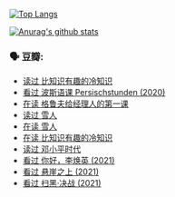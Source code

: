 [![Top Langs](https://github-readme-stats.vercel.app/api/top-langs/?username=w940853815)](https://github.com/anuraghazra/github-readme-stats)

[![Anurag's github stats](https://github-readme-stats.vercel.app/api?username=w940853815)](https://github.com/anuraghazra/github-readme-stats)

### 🗣 豆瓣:

<!-- DOUBAN-ACTIVITIES:START -->
- [读过 比知识有趣的冷知识](https://www.douban.com/people/136069238/status/3517415815/)
- [看过 波斯语课 Persischstunden‎ (2020)](https://www.douban.com/people/136069238/status/3517199321/)
- [在读 格鲁夫给经理人的第一课](https://www.douban.com/people/136069238/status/3515185071/)
- [读过 雪人](https://www.douban.com/people/136069238/status/3512870314/)
- [在读 雪人](https://www.douban.com/people/136069238/status/3501430941/)
- [在读 比知识有趣的冷知识](https://www.douban.com/people/136069238/status/3500993227/)
- [读过 邓小平时代](https://www.douban.com/people/136069238/status/3500975893/)
- [看过 你好，李焕英‎ (2021)](https://www.douban.com/people/136069238/status/3492975577/)
- [看过 悬崖之上‎ (2021)](https://www.douban.com/people/136069238/status/3492825919/)
- [看过 扫黑·决战‎ (2021)](https://www.douban.com/people/136069238/status/3465231000/)
<!-- DOUBAN-ACTIVITIES:END -->
<!--
**w940853815/w940853815** is a ✨ _special_ ✨ repository because its `README.md` (this file) appears on your GitHub profile.

Here are some ideas to get you started:

- 🔭 I’m currently working on ...
- 🌱 I’m currently learning ...
- 👯 I’m looking to collaborate on ...
- 🤔 I’m looking for help with ...
- 💬 Ask me about ...
- 📫 How to reach me: ...
- 😄 Pronouns: ...
- ⚡ Fun fact: ...
-->
